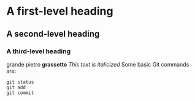 # A first-level heading 
## A second-level heading
### A third-level heading
grande pietro 
**grassetto**
_This text is italicized_
Some basic Git commands are:
```
git status
git add
git commit
```
